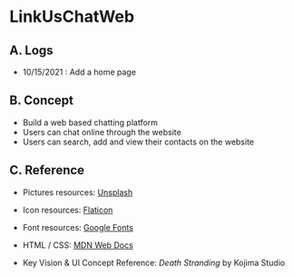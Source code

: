 # LinkUsChatWeb

## A. Logs

- 10/15/2021 : Add a home page



## B. Concept

- Build a web based chatting platform
- Users can chat online through the website
- Users can search, add and view their contacts on the website



## C. Reference

- Pictures resources: [Unsplash](https://unsplash.com)
- Icon resources: [Flaticon](https://www.flaticon.com)
- Font resources: [Google Fonts](https://fonts.google.com)

- HTML / CSS: [MDN Web Docs](https://developer.mozilla.org/en-US/)
- Key Vision & UI Concept Reference: *Death Stranding* by Kojima Studio
